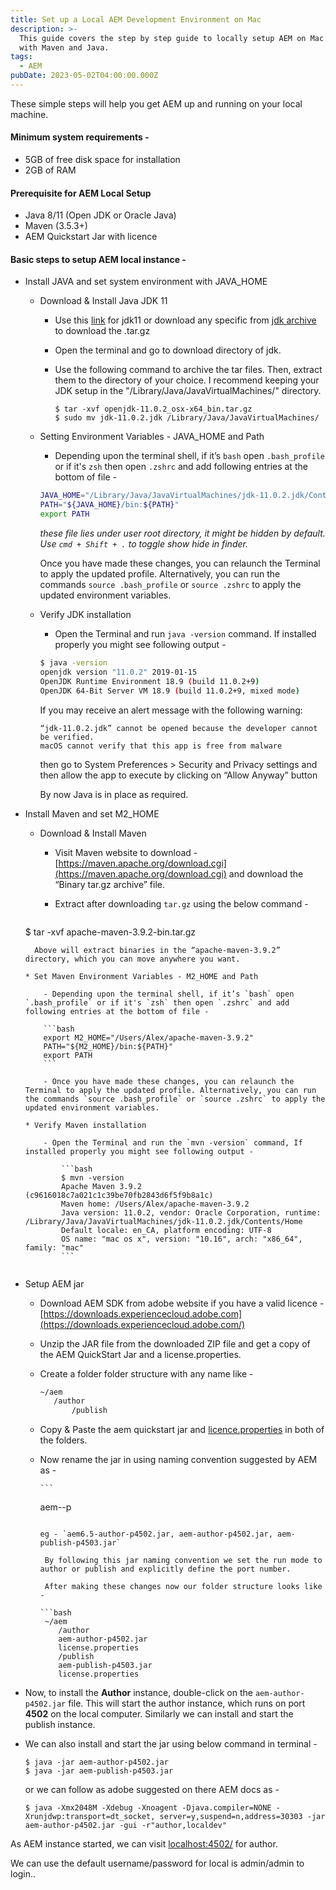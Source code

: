 ```yaml
---
title: Set up a Local AEM Development Environment on Mac
description: >-
  This guide covers the step by step guide to locally setup AEM on Mac along
  with Maven and Java.
tags:
  - AEM
pubDate: 2023-05-02T04:00:00.000Z
---
```


These simple steps will help you get AEM up and running on your local machine.

#### Minimum system requirements -
- 5GB of free disk space for installation
- 2GB of RAM

#### Prerequisite for AEM Local Setup
- Java 8/11 (Open JDK or Oracle Java)
- Maven (3.5.3+)
- AEM Quickstart Jar with licence

#### Basic steps to setup AEM local instance -

- Install JAVA and set system environment with JAVA_HOME 
	* Download & Install Java JDK 11
		- Use this [link](https://download.java.net/java/GA/jdk11/9/GPL/openjdk-11.0.2_osx-x64_bin.tar.gz) for jdk11 or download any specific from [jdk archive](https://jdk.java.net/archive/) to download the .tar.gz
		- Open the terminal and go to download directory of jdk.
		- Use the following command to archive the tar files. Then, extract them to the directory of your choice. I recommend keeping your JDK setup in the "/Library/Java/JavaVirtualMachines/" directory.
            
            ```shell
            $ tar -xvf openjdk-11.0.2_osx-x64_bin.tar.gz
            $ sudo mv jdk-11.0.2.jdk /Library/Java/JavaVirtualMachines/
            ```
            
	* Setting Environment Variables - JAVA_HOME and Path
		* Depending upon the terminal shell, if it’s `bash` open `.bash_profile` or if it's `zsh` then open `.zshrc` and add following entries at the bottom of file -
        
        ```bash
        JAVA_HOME="/Library/Java/JavaVirtualMachines/jdk-11.0.2.jdk/Contents/Home"
        PATH="${JAVA_HOME}/bin:${PATH}"
        export PATH
        ```
        
        *these file lies under user root directory, it might be hidden by default. Use `cmd + Shift + .` to toggle show hide in finder.*
        
        Once you have made these changes, you can relaunch the Terminal to apply the updated profile. Alternatively, you can run the commands `source .bash_profile` or `source .zshrc` to apply the updated environment variables.
			
	* Verify JDK installation
    
		- Open the Terminal and run `java -version` command. If installed properly you might see following output -
        
		```bash
		$ java -version
		openjdk version "11.0.2" 2019-01-15
		OpenJDK Runtime Environment 18.9 (build 11.0.2+9)
		OpenJDK 64-Bit Server VM 18.9 (build 11.0.2+9, mixed mode)
		```
        
		If you may receive an alert message with the following warning:
		
		```text
		“jdk-11.0.2.jdk” cannot be opened because the developer cannot be verified.
		macOS cannot verify that this app is free from malware
		```
		
		then go to System Preferences > Security and Privacy settings and then allow the app to execute by clicking on “Allow Anyway” button
    
		By now Java is in place as required.
			
* Install Maven and set M2_HOME

	* Download & Install Maven
       
		- Visit Maven website to download - [https://maven.apache.org/download.cgi](https://maven.apache.org/download.cgi)  and download the “Binary tar.gz archive” file.
        
      - Extract after downloading `tar.gz` using the below command -
        ```shell
	$ tar -xvf apache-maven-3.9.2-bin.tar.gz
	```
      Above will extract binaries in the “apache-maven-3.9.2” directory, which you can move anywhere you want.
				
	* Set Maven Environment Variables - M2_HOME and Path
	
		- Depending upon the terminal shell, if it’s `bash` open  `.bash_profile` or if it's `zsh` then open `.zshrc` and add following entries at the bottom of file -
        
		```bash
		export M2_HOME="/Users/Alex/apache-maven-3.9.2"
		PATH="${M2_HOME}/bin:${PATH}"
		export PATH
		```
        
		- Once you have made these changes, you can relaunch the Terminal to apply the updated profile. Alternatively, you can run the commands `source .bash_profile` or `source .zshrc` to apply the updated environment variables.

	* Verify Maven installation
		
		- Open the Terminal and run the `mvn -version` command, If installed properly you might see following output -
    
			```bash
			$ mvn -version
			Apache Maven 3.9.2 (c9616018c7a021c1c39be70fb2843d6f5f9b8a1c)
			Maven home: /Users/Alex/apache-maven-3.9.2
			Java version: 11.0.2, vendor: Oracle Corporation, runtime: /Library/Java/JavaVirtualMachines/jdk-11.0.2.jdk/Contents/Home
			Default locale: en_CA, platform encoding: UTF-8
			OS name: "mac os x", version: "10.16", arch: "x86_64", family: "mac"
			```
			
* Setup AEM jar

	 - Download AEM SDK from adobe website if you have a valid licence - [https://downloads.experiencecloud.adobe.com](https://downloads.experiencecloud.adobe.com/) 
	
  - Unzip the JAR file from the downloaded ZIP file and get a copy of the AEM QuickStart Jar and a license.properties.
  - Create a folder folder structure with any name like - 
           
	```bash
	~/aem
	   /author
           /publish
	```
  - Copy & Paste the aem quickstart jar and [licence.properties](http://licence.properties) in both of the folders.
  - Now rename the jar in using naming convention suggested by AEM as -
        
        ```
	aem<optional-version-or-indentifier>-<standard-run-mode>-p<port-number>
	```
       
	eg - `aem6.5-author-p4502.jar, aem-author-p4502.jar, aem-publish-p4503.jar`
        
     By following this jar naming convention we set the run mode to author or publish and explicitly define the port number.
        
     After making these changes now our folder structure looks like -
        
	```bash
	 ~/aem
	    /author
		aem-author-p4502.jar
		license.properties
	    /publish
		aem-publish-p4503.jar
		license.properties
	```
        
 - Now, to install the **Author** instance, double-click on the `aem-author-p4502.jar` file. This will start the author instance, which runs on port **4502** on the local computer. Similarly we can install and start the publish instance.
        
 - We can also install and start the jar using below command in terminal  -
        
	```shell
	$ java -jar aem-author-p4502.jar
	$ java -jar aem-publish-p4503.jar
	```
        
   or we can follow as adobe suggested on there AEM docs as - 
        
	```shell
	$ java -Xmx2048M -Xdebug -Xnoagent -Djava.compiler=NONE -Xrunjdwp:transport=dt_socket, server=y,suspend=n,address=30303 -jar aem-author-p4502.jar -gui -r"author,localdev"
	```
        
  As AEM instance started, we can visit [localhost:4502/](http://localhost:4502/a) for author.
        
  We can use the default username/password for local is admin/admin to login..
